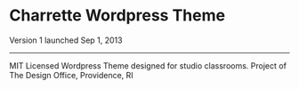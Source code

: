 Charrette Wordpress Theme
=========

Version 1 launched Sep 1, 2013

---

MIT Licensed Wordpress Theme designed for studio classrooms. Project of The Design Office, Providence, RI

